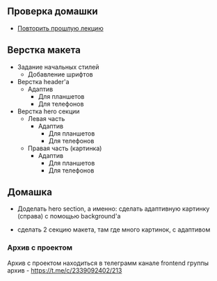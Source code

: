 
## Проверка домашки
- [Повторить прошлую лекцию](lecture7)

## Верстка макета

- Задание начальных стилей
	- Добавление шрифтов
- Верстка header'а
	- Адаптив
		- Для планшетов
		- Для телефонов
- Верстка hero секции
	- Левая часть
		- Адаптив
			- Для планшетов
			- Для телефонов
	- Правая часть (картинка)
		- Адаптив
			- Для планшетов
			- Для телефонов
## Домашка
- Доделать hero section, а именно: сделать адаптивную картинку (справа) с помощью background'а
+ сделать 2 секцию макета, там где много картинок, с адаптивом

### Архив с проектом
Архив с проектом находиться в телеграмм канале frontend группы
архив - https://t.me/c/2339092402/213